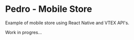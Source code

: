 # Pedro - Mobile Store

Example of mobile store using React Native and VTEX API's.

Work in progres...